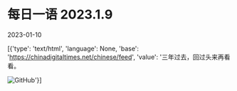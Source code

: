 # 每日一语 2023.1.9

2023-01-10

[{'type': 'text/html', 'language': None, 'base': 'https://chinadigitaltimes.net/chinese/feed', 'value': '三年过去，回过头来再看看。

![GitHub](https://chinadigitaltimes.net/chinese/files/2023/01/1.9.jpg)'}]